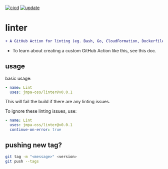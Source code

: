 [![cicd](https://github.com/jmpa-oss/linter/workflows/cicd/badge.svg)](https://github.com/jmpa-oss/linter/actions?query=workflow%3Acicd)
[![update](https://github.com/jmpa-oss/linter/workflows/update/badge.svg)](https://github.com/jmpa-oss/linter/actions?query=workflow%3Aupdate)

# linter

```diff
+ A GitHub Action for linting (eg. Bash, Go, CloudFormation, Dockerfiles, etc)
```

* To learn about creating a custom GitHub Action like this, see this doc.

## usage

basic usage:

```yaml
- name: Lint
  uses: jmpa-oss/linter@v0.0.1
```

This will fail the build if there are any linting issues.

To ignore these linting issues, use:

```yaml
- name: Lint
  uses: jmpa-oss/linter@v0.0.1
  continue-on-error: true
```

## pushing new tag?

```bash
git tag -m "<message>" <version>
git push --tags
```
